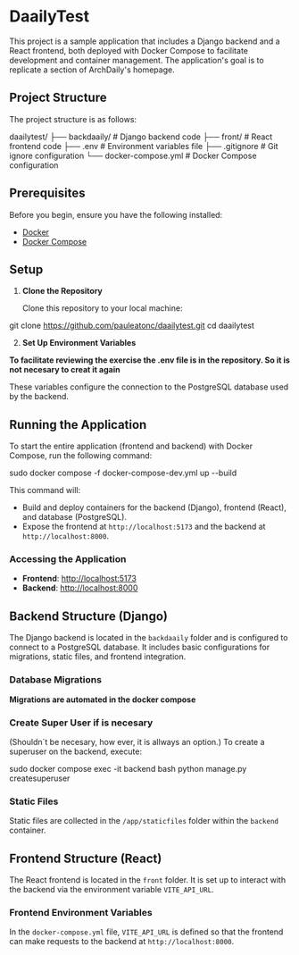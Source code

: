 # DaailyTest

This project is a sample application that includes a Django backend and a React frontend, both deployed with Docker Compose to facilitate development and container management. The application's goal is to replicate a section of ArchDaily's homepage.

## Project Structure

The project structure is as follows:

daailytest/ 
  ├── backdaaily/ # Django backend code 
  ├── front/ # React frontend code 
  ├── .env # Environment variables file 
  ├── .gitignore # Git ignore configuration 
  └── docker-compose.yml # Docker Compose configuration

## Prerequisites

Before you begin, ensure you have the following installed:

- [Docker](https://docs.docker.com/get-docker/)
- [Docker Compose](https://docs.docker.com/compose/install/)

## Setup

1. **Clone the Repository**

   Clone this repository to your local machine:

git clone https://github.com/pauleatonc/daailytest.git cd daailytest


2. **Set Up Environment Variables**

**To facilitate reviewing the exercise the .env file is in the repository. So it is not necesary to creat it again**

These variables configure the connection to the PostgreSQL database used by the backend.

## Running the Application

To start the entire application (frontend and backend) with Docker Compose, run the following command:

sudo docker compose -f docker-compose-dev.yml up --build

This command will:

- Build and deploy containers for the backend (Django), frontend (React), and database (PostgreSQL).
- Expose the frontend at `http://localhost:5173` and the backend at `http://localhost:8000`.

### Accessing the Application

- **Frontend**: [http://localhost:5173](http://localhost:5173)
- **Backend**: [http://localhost:8000](http://localhost:8000)

## Backend Structure (Django)

The Django backend is located in the `backdaaily` folder and is configured to connect to a PostgreSQL database. It includes basic configurations for migrations, static files, and frontend integration.

### Database Migrations

**Migrations are automated in the docker compose**

### Create Super User if is necesary
(Shouldn´t be necesary, how ever, it is allways an option.)
To create a superuser on the backend, execute:

sudo docker compose exec -it backend bash 
python manage.py createsuperuser

### Static Files

Static files are collected in the `/app/staticfiles` folder within the `backend` container.

## Frontend Structure (React)

The React frontend is located in the `front` folder. It is set up to interact with the backend via the environment variable `VITE_API_URL`.

### Frontend Environment Variables

In the `docker-compose.yml` file, `VITE_API_URL` is defined so that the frontend can make requests to the backend at `http://localhost:8000`.
